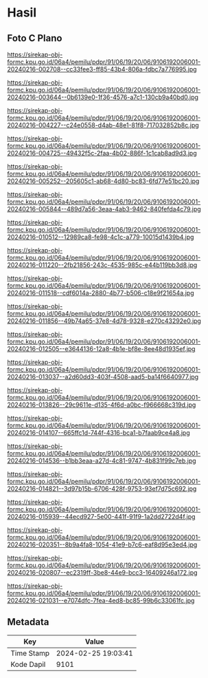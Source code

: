 # Hasil

## Foto C Plano

https://sirekap-obj-formc.kpu.go.id/06a4/pemilu/pdpr/91/06/19/20/06/9106192006001-20240216-002708--cc33fee3-ff85-43b4-806a-fdbc7a776995.jpg

https://sirekap-obj-formc.kpu.go.id/06a4/pemilu/pdpr/91/06/19/20/06/9106192006001-20240216-003644--0b6139e0-1f36-4576-a7c1-130cb9a40bd0.jpg

https://sirekap-obj-formc.kpu.go.id/06a4/pemilu/pdpr/91/06/19/20/06/9106192006001-20240216-004227--c24e0558-d4ab-48e1-81f8-717032852b8c.jpg

https://sirekap-obj-formc.kpu.go.id/06a4/pemilu/pdpr/91/06/19/20/06/9106192006001-20240216-004725--49432f5c-2faa-4b02-886f-1c1cab8ad9d3.jpg

https://sirekap-obj-formc.kpu.go.id/06a4/pemilu/pdpr/91/06/19/20/06/9106192006001-20240216-005252--205605c1-ab68-4d80-bc83-6fd77e51bc20.jpg

https://sirekap-obj-formc.kpu.go.id/06a4/pemilu/pdpr/91/06/19/20/06/9106192006001-20240216-005844--489d7a56-3eaa-4ab3-9462-840fefda4c79.jpg

https://sirekap-obj-formc.kpu.go.id/06a4/pemilu/pdpr/91/06/19/20/06/9106192006001-20240216-010512--12989ca8-fe98-4c1c-a779-10015d1439b4.jpg

https://sirekap-obj-formc.kpu.go.id/06a4/pemilu/pdpr/91/06/19/20/06/9106192006001-20240216-011220--2fb21856-243c-4535-985c-e44b119bb3d8.jpg

https://sirekap-obj-formc.kpu.go.id/06a4/pemilu/pdpr/91/06/19/20/06/9106192006001-20240216-011518--cdf6014a-2880-4b77-b506-c18e9f21654a.jpg

https://sirekap-obj-formc.kpu.go.id/06a4/pemilu/pdpr/91/06/19/20/06/9106192006001-20240216-011856--49b74a65-37e8-4d78-9328-e270c43292e0.jpg

https://sirekap-obj-formc.kpu.go.id/06a4/pemilu/pdpr/91/06/19/20/06/9106192006001-20240216-012505--e3644136-12a8-4b1e-bf8e-8ee48d1935ef.jpg

https://sirekap-obj-formc.kpu.go.id/06a4/pemilu/pdpr/91/06/19/20/06/9106192006001-20240216-013037--a2d60dd3-403f-4508-aad5-ba14f6640977.jpg

https://sirekap-obj-formc.kpu.go.id/06a4/pemilu/pdpr/91/06/19/20/06/9106192006001-20240216-013826--29c9611e-d135-4f6d-a0bc-f966668c319d.jpg

https://sirekap-obj-formc.kpu.go.id/06a4/pemilu/pdpr/91/06/19/20/06/9106192006001-20240216-014107--665ffc1d-744f-4316-bca1-b7faab9ce4a8.jpg

https://sirekap-obj-formc.kpu.go.id/06a4/pemilu/pdpr/91/06/19/20/06/9106192006001-20240216-014536--b1bb3eaa-a27d-4c81-9747-4b831f99c7eb.jpg

https://sirekap-obj-formc.kpu.go.id/06a4/pemilu/pdpr/91/06/19/20/06/9106192006001-20240216-014821--3d97b15b-6706-428f-9753-93ef7d75c692.jpg

https://sirekap-obj-formc.kpu.go.id/06a4/pemilu/pdpr/91/06/19/20/06/9106192006001-20240216-015939--44ecd927-5e00-441f-91f9-1a2dd2722d4f.jpg

https://sirekap-obj-formc.kpu.go.id/06a4/pemilu/pdpr/91/06/19/20/06/9106192006001-20240216-020351--8b9a4fa8-1054-41e9-b7c6-eaf8d95e3ed4.jpg

https://sirekap-obj-formc.kpu.go.id/06a4/pemilu/pdpr/91/06/19/20/06/9106192006001-20240216-020807--ec2319ff-3be8-44e9-bcc3-16409246a172.jpg

https://sirekap-obj-formc.kpu.go.id/06a4/pemilu/pdpr/91/06/19/20/06/9106192006001-20240216-021031--e7074dfc-7fea-4ed8-bc85-99b6c33061fc.jpg


## Metadata

| Key        | Value               |
| ---------- | ------------------- |
| Time Stamp | 2024-02-25 19:03:41 |
| Kode Dapil | 9101                |



